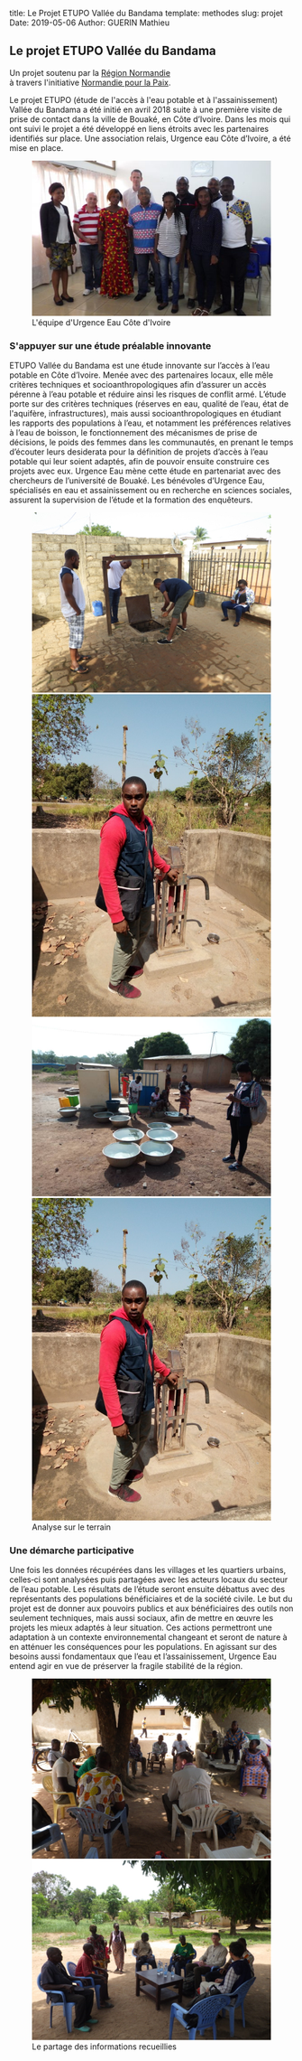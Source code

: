 title: Le Projet ETUPO Vallée du Bandama
template: methodes
slug: projet
Date: 2019-05-06
Author: GUERIN Mathieu


<div class="fiche">
<h2>Le projet ETUPO Vallée du Bandama</h2>

<p class="legendin">Un projet soutenu par la <a href="https://www.normandie.fr/">Région Normandie</a><br>à travers l'initiative <a href="https://www.normandie.fr/normandie-pour-la-paix">Normandie pour la Paix</a>.</p>

<p>Le  projet  ETUPO (étude de l'accès à l'eau potable et à l'assainissement)  Vallée  du  Bandama  a  été  initié  en  avril  2018  suite  à  une  première  visite  de prise de contact dans la ville de Bouaké, en Côte d’Ivoire. Dans les mois qui ont suivi le projet a  été  développé  en  liens  étroits  avec  les  partenaires  identifiés  sur  place.  Une  association relais, Urgence eau Côte d’Ivoire, a été mise en place. </p>

<figure>
<img src="image/urgence-eau-cote-divoire-copie-539x350.jpg" alt="L'équipe d'Urgence Eau Côte d'Ivoire"/>
<figcaption>L'équipe d'Urgence Eau Côte d'Ivoire</figcaption>
</figure>

<h3>S'appuyer sur une étude préalable innovante</h3>
<p>ETUPO  Vallée  du  Bandama  est  une  étude  innovante  sur  l’accès  à  l’eau  potable  en  Côte d’Ivoire.  Menée  avec  des  partenaires  locaux,  elle  mêle  critères  techniques  et socioanthropologiques  afin  d’assurer  un  accès  pérenne  à  l’eau  potable  et  réduire  ainsi  les risques de conflit armé. L’étude porte sur des critères techniques (réserves en eau, qualité de  l’eau,  état  de  l'aquifère,  infrastructures),  mais  aussi  socioanthropologiques  en  étudiant les  rapports  des  populations  à  l’eau,  et  notamment  les  préférences  relatives  à  l’eau  de boisson, le fonctionnement des mécanismes de prise de décisions, le poids des femmes dans les  communautés,  en  prenant  le  temps  d’écouter  leurs  desiderata  pour  la  définition  de projets d’accès à l’eau potable qui leur soient adaptés, afin de pouvoir ensuite construire ces projets  avec  eux.  Urgence  Eau  mène  cette  étude  en  partenariat  avec  des  chercheurs  de l’université de Bouaké. Les bénévoles d’Urgence Eau, spécialisés en eau et assainissement ou en  recherche  en  sciences  sociales,  assurent  la  supervision  de  l’étude  et  la  formation  des enquêteurs.</p>

<figure>
<img src="image/equipetech.jpg" alt="Analyse technique des points d'eau"/>
<img src="image/terrain_Diakite.jpg" alt="Analyse technique des points d'eau"/>
<img src="image/terrain_MOuattara.jpg" alt="Analyse technique des points d'eau"/>
<img src="image/terrain_Diakite.jpg" alt="Analyse technique des points d'eau"/>
<figcaption>Analyse sur le terrain</figcaption>
</figure>


<h3> Une démarche participative</h3>
<p>Une  fois  les  données  récupérées  dans  les  villages  et  les  quartiers  urbains,  celles‐ci  sont analysées puis partagées avec les acteurs locaux du secteur de l’eau potable. Les résultats de l’étude seront ensuite débattus avec des représentants des populations bénéficiaires et de la société civile. Le but du projet est de donner aux pouvoirs publics et aux bénéficiaires des outils  non  seulement  techniques,  mais  aussi  sociaux,  afin  de  mettre  en  œuvre  les  projets  les mieux  adaptés  à  leur  situation.  Ces  actions  permettront  une  adaptation  à  un  contexte environnemental  changeant  et  seront  de  nature  à  en  atténuer  les  conséquences  pour  les populations. En agissant sur des besoins aussi fondamentaux que l’eau et l’assainissement, Urgence Eau entend agir en vue de préserver la fragile stabilité de la région.</p>

<figure>
<img src="image/dialogue1.jpg" alt="Dialogue avec les autorités villageoise"/>
<img src="image/dialogue2.jpg" alt="Dialogue avec les autorités villageoise"/>
<figcaption>Le partage des informations recueillies</figcaption>
</figure>

<div>